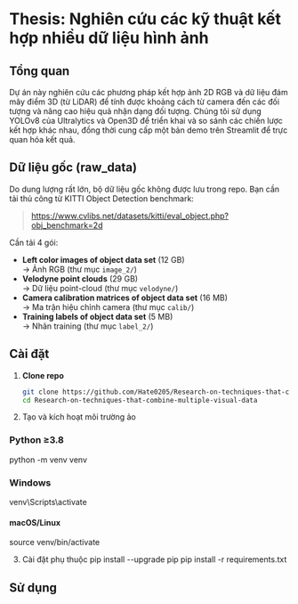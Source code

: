 # Thesis: Nghiên cứu các kỹ thuật kết hợp nhiều dữ liệu hình ảnh

## Tổng quan
Dự án này nghiên cứu các phương pháp kết hợp ảnh 2D RGB và dữ liệu đám mây điểm 3D (từ LiDAR) để tính được khoảng cách từ camera đến các đối tượng và nâng cao hiệu quả nhận dạng đối tượng. Chúng tôi sử dụng YOLOv8 của Ultralytics và Open3D để triển khai và so sánh các chiến lược kết hợp khác nhau, đồng thời cung cấp một bản demo trên Streamlit để trực quan hóa kết quả.

## Dữ liệu gốc (raw_data)

Do dung lượng rất lớn, bộ dữ liệu gốc không được lưu trong repo. Bạn cần tải thủ công từ KITTI Object Detection benchmark:

> https://www.cvlibs.net/datasets/kitti/eval_object.php?obj_benchmark=2d

Cần tải 4 gói:

- **Left color images of object data set** (12 GB)  
  → Ảnh RGB (thư mục `image_2/`)  
- **Velodyne point clouds** (29 GB)  
  → Dữ liệu point-cloud (thư mục `velodyne/`)  
- **Camera calibration matrices of object data set** (16 MB)  
  → Ma trận hiệu chỉnh camera (thư mục `calib/`)  
- **Training labels of object data set** (5 MB)  
  → Nhãn training (thư mục `label_2/`)


## Cài đặt

1. **Clone repo**  
   ```bash
   git clone https://github.com/Hate0205/Research-on-techniques-that-combine-multiple-visual-data.git
   cd Research-on-techniques-that-combine-multiple-visual-data

2. Tạo và kích hoạt môi trường ảo
### Python ≥3.8
python -m venv venv

### Windows
venv\Scripts\activate

#### macOS/Linux
source venv/bin/activate

3. Cài đặt phụ thuộc
pip install --upgrade pip
pip install -r requirements.txt

## Sử dụng 

